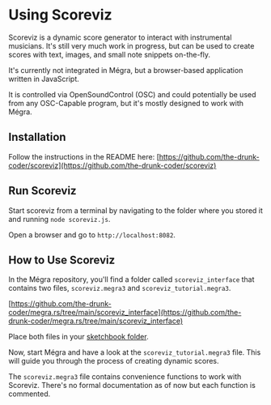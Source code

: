 # Using Scoreviz

Scoreviz is a dynamic score generator to interact with instrumental musicians. It's still
very much work in progress, but can be used to create scores with text, images, and small
note snippets on-the-fly.

It's currently not integrated in Mégra, but a browser-based application written in JavaScript.

It is controlled via OpenSoundControl (OSC) and could potentially be used from any OSC-Capable
program, but it's mostly designed to work with Mégra.

## Installation

Follow the instructions in the README here: [https://github.com/the-drunk-coder/scoreviz](https://github.com/the-drunk-coder/scoreviz)

## Run Scoreviz

Start scoreviz from a terminal by navigating to the folder where you stored it and running `node scoreviz.js`.

Open a browser and go to `http://localhost:8082`.

## How to Use Scoreviz

In the Mégra repository, you'll find a folder called `scoreviz_interface` that contains two files, 
`scoreviz.megra3` and `scoreviz_tutorial.megra3`.

[https://github.com/the-drunk-coder/megra.rs/tree/main/scoreviz_interface](https://github.com/the-drunk-coder/megra.rs/tree/main/scoreviz_interface)

Place both files in your [sketchbook folder](https://megra-doc.readthedocs.io/en/latest/folders/#sketchbook-folder).

Now, start Mégra and have a look at the `scoreviz_tutorial.megra3` file. This will guide you through the process of creating dynamic scores.

The `scoreviz.megra3` file contains convenience functions to work with Scoreviz. There's no formal documentation as of now but each
function is commented.
